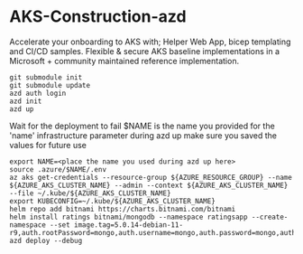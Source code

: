 # AKS-Construction-azd
Accelerate your onboarding to AKS with; Helper Web App, bicep templating and CI/CD samples. Flexible &amp; secure AKS baseline implementations in a Microsoft + community maintained reference implementation.


```
git submodule init 
git submodule update
azd auth login
azd init
azd up
```

Wait for the deployment to fail
$NAME is the name you provided for the 'name' infrastructure parameter during azd up
make sure you saved the values for future use

```
export NAME=<place the name you used during azd up here>
source .azure/$NAME/.env
az aks get-credentials --resource-group ${AZURE_RESOURCE_GROUP} --name ${AZURE_AKS_CLUSTER_NAME} --admin --context ${AZURE_AKS_CLUSTER_NAME} --file ~/.kube/${AZURE_AKS_CLUSTER_NAME}
export KUBECONFIG=~/.kube/${AZURE_AKS_CLUSTER_NAME}
helm repo add bitnami https://charts.bitnami.com/bitnami 
helm install ratings bitnami/mongodb --namespace ratingsapp --create-namespace --set image.tag=5.0.14-debian-11-r9,auth.rootPassword=mongo,auth.username=mongo,auth.password=mongo,auth.database=ratingsdb
azd deploy --debug

```

